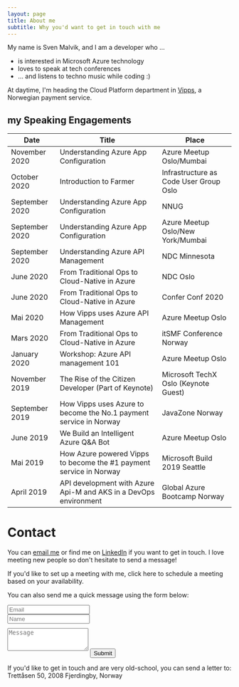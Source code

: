 ```yaml
---
layout: page
title: About me
subtitle: Why you'd want to get in touch with me
---
```


My name is Sven Malvik, and I am a developer who ...

- is interested in Microsoft Azure technology
- loves to speak at tech conferences
- ... and listens to techno music while coding :)

At daytime, I'm heading the Cloud Platform department in [Vipps](https://vipps.no), a Norwegian payment service.

## my Speaking Engagements

|Date   |Title    |Place  |
|---    |---    |---      |
|November 2020  |Understanding Azure App Configuration           |Azure Meetup Oslo/Mumbai                 |
|October 2020   |Introduction to Farmer                          |Infrastructure as Code User Group Oslo   |
|September 2020 |Understanding Azure App Configuration           |NNUG                                     |
|September 2020 |Understanding Azure App Configuration           |Azure Meetup Oslo/New York/Mumbai        |
|September 2020 |Understanding Azure API Management              |NDC Minnesota                            |
|June 2020      |From Traditional Ops to Cloud-Native in Azure   |NDC Oslo                                 |
|June 2020      |From Traditional Ops to Cloud-Native in Azure   |Confer Conf 2020                         |
|Mai 2020       |How Vipps uses Azure API Management             |Azure Meetup Oslo                        |
|Mars 2020      |From Traditional Ops to Cloud-Native in Azure   |itSMF Conference Norway                  |
|January 2020   |Workshop: Azure API management 101              |Azure Meetup Oslo                        |
|November 2019  |The Rise of the Citizen Developer (Part of Keynote)                 |Microsoft TechX Oslo (Keynote Guest)     |
|September 2019 |How Vipps uses Azure to become the No.1 payment service in Norway   |JavaZone Norway                          |
|June 2019      |We Build an Intelligent Azure Q&A Bot                               |Azure Meetup Oslo                        |
|Mai 2019       |How Azure powered Vipps to become the &#35;1 payment service in Norway |Microsoft Build 2019 Seattle          |
|April 2019     |API development with Azure Api-M and AKS in a DevOps environment    |Global Azure Bootcamp Norway             |

# Contact

You can [email me](sven@malvik.de) or find me on [LinkedIn](https://www.linkedin.com/in/svenmalvik/) if you want to get in touch. I love meeting new people so don't hesitate to send a message!

If you'd like to set up a meeting with me, click here to schedule a meeting based on your availability.

<form action="https://formspree.io/sven@malvik.de" method="POST" class="form" id="contact-form">
  <p>You can also send me a quick message using the form below:</p>
  <div class="row">
    <div class="col-xs-6">
      <input type="email" name="_replyto" class="form-control input-lg" placeholder="Email" title="Email">
    </div>
    <div class="col-xs-6">
      <input type="text" name="name" class="form-control input-lg" placeholder="Name" title="Name">
    </div>
  </div>
  <input type="hidden" name="_subject" value="New submission from svenmalvik.com">
  <textarea type="text" name="content" class="form-control input-lg" style="margin-top: 10px; margin-bottom:10px;" placeholder="Message" title="Message" required="required" rows="3"></textarea>
  <input type="text" name="_gotcha" style="display:none">
  <input type="hidden" name="_next" value="?message=Your message was sent successfully, thanks!" />
  <button type="submit" class="btn btn-lg btn-primary">Submit</button>
</form>

If you'd like to get in touch and are very old-school, you can send a letter to:
Trettåsen 50, 2008 Fjerdingby, Norway
